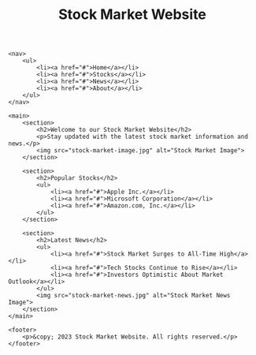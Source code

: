 <!DOCTYPE html>
<html>
<head>
    <title>Stock Market Website</title>
    <link rel="stylesheet" type="text/css" href="styles.css">
</head>
<body>
    <header>
        <h1>Stock Market Website</h1>
    </header>
    
    <nav>
        <ul>
            <li><a href="#">Home</a></li>
            <li><a href="#">Stocks</a></li>
            <li><a href="#">News</a></li>
            <li><a href="#">About</a></li>
        </ul>
    </nav>
    
    <main>
        <section>
            <h2>Welcome to our Stock Market Website</h2>
            <p>Stay updated with the latest stock market information and news.</p>
            <img src="stock-market-image.jpg" alt="Stock Market Image">
        </section>
        
        <section>
            <h2>Popular Stocks</h2>
            <ul>
                <li><a href="#">Apple Inc.</a></li>
                <li><a href="#">Microsoft Corporation</a></li>
                <li><a href="#">Amazon.com, Inc.</a></li>
            </ul>
        </section>
        
        <section>
            <h2>Latest News</h2>
            <ul>
                <li><a href="#">Stock Market Surges to All-Time High</a></li>
                <li><a href="#">Tech Stocks Continue to Rise</a></li>
                <li><a href="#">Investors Optimistic About Market Outlook</a></li>
            </ul>
            <img src="stock-market-news.jpg" alt="Stock Market News Image">
        </section>
    </main>
    
    <footer>
        <p>&copy; 2023 Stock Market Website. All rights reserved.</p>
    </footer>
</body>
</html>
